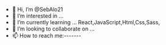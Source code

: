 - 👋 Hi, I’m @SebAlo21
- 👀 I’m interested in ...
- 🌱 I’m currently learning ... React,JavaScript,Html,Css,Sass,
- 💞️ I’m looking to collaborate on ...
- 📫 How to reach me:-------

<!---
SebAlo21/SebAlo21 is a ✨ special ✨ repository because its `README.md` (this file) appears on your GitHub profile.
You can click the Preview link to take a look at your changes.
--->
